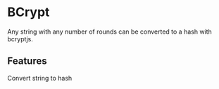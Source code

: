 # BCrypt

Any string with any number of rounds can be converted to a hash with bcryptjs.

## Features

Convert string to hash